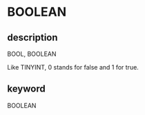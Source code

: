 # BOOLEAN

## description

BOOL, BOOLEAN

Like TINYINT, 0 stands for false and 1 for true.

## keyword

BOOLEAN
